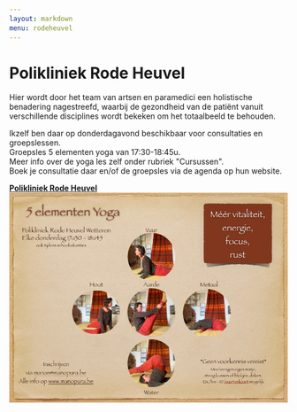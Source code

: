 ```yaml
---
layout: markdown
menu: rodeheuvel
---
```

# Polikliniek Rode Heuvel

Hier wordt door het team van artsen en paramedici een holistische benadering nagestreefd, 
waarbij de gezondheid van de patiënt vanuit verschillende disciplines wordt bekeken om het totaalbeeld te behouden.

Ikzelf ben daar op donderdagavond beschikbaar voor consultaties en groepslessen.   
Groepsles 5 elementen yoga van 17:30-18:45u.      
Meer info over de yoga les zelf onder rubriek "Cursussen".   
Boek je consultatie daar en/of de groepsles via de agenda op hun website.   

[**Polikliniek Rode Heuvel**](https://www.polikliniek-rodeheuvel.be)   
![fotoyogawetteren](images/yogawetteren.png)
